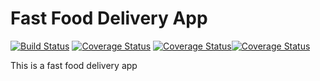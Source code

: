 # Fast Food Delivery App
[![Build Status](https://travis-ci.org/ekpangmichael/Fast-Food-Delivery-App.svg?branch=develop)](https://travis-ci.org/ekpangmichael/Fast-Food-Delivery-App) [![Coverage Status](https://coveralls.io/repos/github/ekpangmichael/Fast-Food-Delivery-App/badge.svg?branch=test)](https://coveralls.io/github/ekpangmichael/Fast-Food-Delivery-App?branch=develop)
[![Coverage Status](https://coveralls.io/repos/github/ekpangmichael/Fast-Food-Delivery-App/badge.svg?branch=readmefile)](https://coveralls.io/github/ekpangmichael/Fast-Food-Delivery-App?branch=readmefile)[![Coverage Status](https://coveralls.io/repos/github/ekpangmichael/Fast-Food-Delivery-App/badge.svg?branch=production)](https://coveralls.io/github/ekpangmichael/Fast-Food-Delivery-App?branch=production)

This is a fast food delivery app
